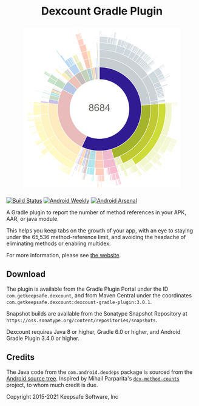 <h1 align="center">
	<p>Dexcount Gradle Plugin</p>
    <img src="docs/images/example.png" alt="a chart showing sample methods counts by package">
</h1>

[![Build Status](https://github.com/KeepSafe/dexcount-gradle-plugin/workflows/CI/badge.svg)](https://github.com/KeepSafe/dexcount-gradle-plugin/actions?query=workflow%3ACI)
[![Android Weekly](http://img.shields.io/badge/Android%20Weekly-%23174-2CB3E5.svg?style=flat)](http://androidweekly.net/issues/issue-174)
[![Android Arsenal](https://img.shields.io/badge/Android%20Arsenal-Dexcount%20Gradle%20Plugin-brightgreen.svg?style=flat)](http://android-arsenal.com/details/1/1940)

A Gradle plugin to report the number of method references in your APK, AAR, or java module.

This helps you keep tabs on the growth of your app, with an eye to staying under the 65,536 method-reference limit, and avoiding the headache of eliminating methods or enabling multidex.

For more information, please see [the website](https://keepsafe.github.io/dexcount-gradle-plugin/).

## Download

The plugin is available from the Gradle Plugin Portal under the ID `com.getkeepsafe.dexcount`, and from Maven Central under the coordinates `com.getkeepsafe.dexcount:dexcount-gradle-plugin:3.0.1`.

Snapshot builds are available from the Sonatype Snapshot Repository at `https://oss.sonatype.org/content/repositories/snapshots`.

Dexcount requires Java 8 or higher, Gradle 6.0 or higher, and Android Gradle Plugin 3.4.0 or higher.

## Credits

The Java code from the `com.android.dexdeps` package is sourced from the [Android source tree](https://android.googlesource.com/platform/dalvik.git/+/master/tools/dexdeps/).
Inspired by Mihail Parparita's [`dex-method-counts`](https://github.com/mihaip/dex-method-counts) project, to whom much credit is due.

Copyright 2015-2021 Keepsafe Software, Inc
